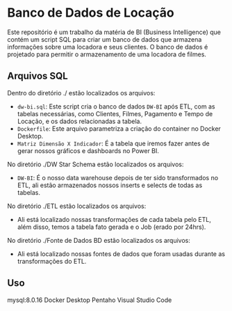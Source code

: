 # Banco de Dados de Locação

Este repositório é um trabalho da matéria de BI (Business Intelligence) que contém um script SQL para criar um banco de dados que armazena informações sobre uma locadora e seus clientes. O banco de dados é projetado para permitir o armazenamento de uma locadora de filmes.

## Arquivos SQL
Dentro do diretório ./ estão localizados os arquivos:

- `dw-bi.sql`: Este script cria o banco de dados `DW-BI` após ETL, com as tabelas necessárias, como Clientes, Filmes, Pagamento e Tempo de Locação, e os dados relacionadas a tabela.
- `Dockerfile`: Este arquivo parametriza a criação do container no Docker Desktop.
- `Matriz Dimensão X Indicador`: É a tabela que iremos fazer antes de gerar nossos gráficos e dashboards no Power BI.

No diretório ./DW Star Schema estão localizados os arquivos:
- `DW-BI`: É o nosso data warehouse depois de ter sido transformados no ETL, ali estão armazenados nossos inserts e selects de todas as tabelas.

No diretório ./ETL estão localizados os arquivos:
- Ali está localizado nossas transformações de cada tabela pelo ETL, além disso, temos a tabela fato gerada e o Job (erado por 24hrs).

No diretório ./Fonte de Dados BD estão localizados os arquivos:
- Ali está localizado nossas fontes de dados que foram usadas durante as transformações do ETL.

## Uso

mysql:8.0.16
Docker Desktop
Pentaho
Visual Studio Code
